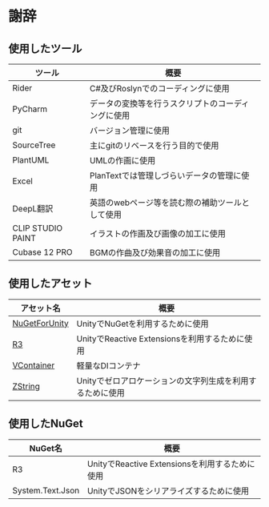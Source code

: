 ﻿# 謝辞

## 使用したツール

| ツール               | 概要                        |
|-------------------|---------------------------|
| Rider             | C#及びRoslynでのコーディングに使用     |
| PyCharm           | データの変換等を行うスクリプトのコーディングに使用 |
| git               | バージョン管理に使用                |
| SourceTree        | 主にgitのリベースを行う目的で使用        |
| PlantUML          | UMLの作画に使用                 |
| Excel             | PlanTextでは管理しづらいデータの管理に使用 |
| DeepL翻訳           | 英語のwebページ等を読む際の補助ツールとして使用 |
| CLIP STUDIO PAINT | イラストの作画及び画像の加工に使用         |
| Cubase 12 PRO     | BGMの作曲及び効果音の加工に使用         |

## 使用したアセット

| アセット名                                                        | 概要                                  |
|--------------------------------------------------------------|-------------------------------------|
| [NuGetForUnity](https://github.com/GlitchEnzo/NuGetForUnity) | UnityでNuGetを利用するために使用               |
| [R3](https://github.com/Cysharp/R3)                          | UnityでReactive Extensionsを利用するために使用 |
| [VContainer](https://github.com/hadashiA/VContainer)         | 軽量なDIコンテナ                           |
| [ZString](https://github.com/Cysharp/ZString)                | Unityでゼロアロケーションの文字列生成を利用するために使用     |

## 使用したNuGet

| NuGet名           | 概要                                  |
|------------------|-------------------------------------|
| R3               | UnityでReactive Extensionsを利用するために使用 |
| System.Text.Json | UnityでJSONをシリアライズするために使用            |
